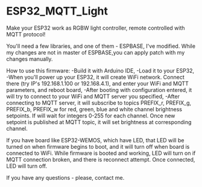 # ESP32_MQTT_Light
Make your ESP32 work as RGBW light controller, remote controlled with MQTT protocol!

You'll need a few libraries, and one of them - ESPBASE, I've modified. While my changes are not in master of ESPBASE,you can apply patch with my changes manually.

How to use this firmware:
-Build it with Arduino IDE,
-Load it to your ESP32,
-When you'll power up your ESP32, it will create WiFi network. Connect there (try IP's 192.168.1.100 or 192.168.4.1), and enter your WiFi and MQTT parameters, and reboot board,
-After booting with configuration entered, it will try to connect to your WiFi and MQTT server you specified,
-After connecting to MQTT server, it will subscribe to topics PREFIX_r, PREFIX_g, PREFIX_b, PREFIX_w for red, green, blue and white channel brightness setpoints. If will wait for integers 0-255 for each channel. Once new setpoint is published at MQTT topic, it will set brightness at corresponding channel.

If you have board like ESP32-WEMOS, which have LED, that LED will be turned on when firmware begins to boot, and it will turn off when board is connected to WiFi. While firmware is booted and working, LED will turn on if MQTT connection broken, and there is reconnect attempt. Once connected, LED will turn off.

If you have any questions - please, contact me.
